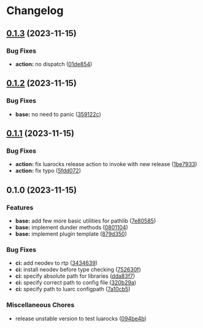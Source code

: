 # Changelog

## [0.1.3](https://github.com/pysan3/pathlib.nvim/compare/v0.1.2...v0.1.3) (2023-11-15)


### Bug Fixes

* **action:** no dispatch ([01de854](https://github.com/pysan3/pathlib.nvim/commit/01de854704eabc57cad1b8ed4c112777f4d8ebfb))

## [0.1.2](https://github.com/pysan3/pathlib.nvim/compare/v0.1.1...v0.1.2) (2023-11-15)


### Bug Fixes

* **base:** no need to panic ([359122c](https://github.com/pysan3/pathlib.nvim/commit/359122c63e7573697050e4e82648eac3ca1e646c))

## [0.1.1](https://github.com/pysan3/pathlib.nvim/compare/v0.1.0...v0.1.1) (2023-11-15)


### Bug Fixes

* **action:** fix luarocks release action to invoke with new release ([1be7933](https://github.com/pysan3/pathlib.nvim/commit/1be79332f000ba44d9e9b0ed854d586f624b8537))
* **action:** fix typo ([5fdd072](https://github.com/pysan3/pathlib.nvim/commit/5fdd0725ff3ccea3874b8e48200a8b4a30c4d2d4))

## 0.1.0 (2023-11-15)


### Features

* **base:** add few more basic utilities for pathlib ([7e80585](https://github.com/pysan3/pathlib.nvim/commit/7e805851cbd2044a0152f0b6e21da986628dab1e))
* **base:** implement dunder methods ([0801104](https://github.com/pysan3/pathlib.nvim/commit/08011047e09b68da064099977aea238741a57a48))
* **base:** implement plugin template ([879d350](https://github.com/pysan3/pathlib.nvim/commit/879d3509a717f8e24478642e58f13baf0ebd5683))


### Bug Fixes

* **ci:** add neodev to rtp ([3434639](https://github.com/pysan3/pathlib.nvim/commit/3434639d5f1e4f151f92b5002e6f3efd1f26ad0c))
* **ci:** install neodev before type checking ([752630f](https://github.com/pysan3/pathlib.nvim/commit/752630f98d8b791524a61e05f62d31680df6efee))
* **ci:** specify absolute path for libraries ([dda83f7](https://github.com/pysan3/pathlib.nvim/commit/dda83f792959733325ea2a1c977a5a7501f6e902))
* **ci:** specify correct path to config file ([320b29a](https://github.com/pysan3/pathlib.nvim/commit/320b29a05b2bf98759e096570c844b599124d31b))
* **ci:** specify path to luarc configpath ([7a10cb5](https://github.com/pysan3/pathlib.nvim/commit/7a10cb53adf0905523bf8674fcf519cc228f62f0))


### Miscellaneous Chores

* release unstable version to test luarocks ([094be4b](https://github.com/pysan3/pathlib.nvim/commit/094be4b695baae127986f7c76936b5514ca2de32))
